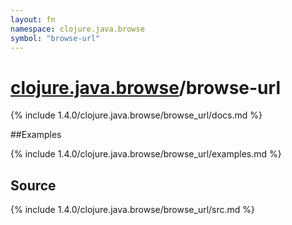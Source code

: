 ```yaml
---
layout: fn
namespace: clojure.java.browse
symbol: "browse-url"
---
```


# [clojure.java.browse](../)/browse-url

{% include 1.4.0/clojure.java.browse/browse_url/docs.md %}

##Examples

{% include 1.4.0/clojure.java.browse/browse_url/examples.md %}
## Source
{% include 1.4.0/clojure.java.browse/browse_url/src.md %}

